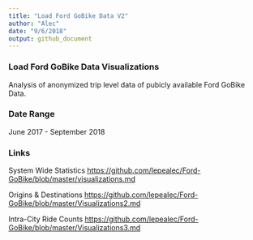 ```yaml
---
title: "Load Ford GoBike Data V2"
author: "Alec"
date: "9/6/2018"
output: github_document
---
```


### Load Ford GoBike Data Visualizations
Analysis of anonymized trip level data of pubicly available Ford GoBike Data.

### Date Range
June 2017 - September 2018

### Links
System Wide Statistics
https://github.com/lepealec/Ford-GoBike/blob/master/visualizations.md


Origins & Destinations
https://github.com/lepealec/Ford-GoBike/blob/master/Visualizations2.md

Intra-City Ride Counts
https://github.com/lepealec/Ford-GoBike/blob/master/Visualizations3.md

